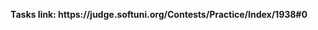 <p align="center">
  <b>Tasks link: https://judge.softuni.org/Contests/Practice/Index/1938#0</b><br>
</p>
